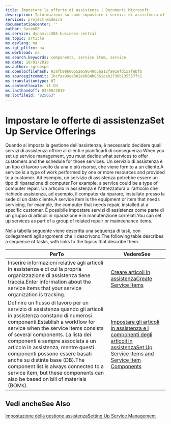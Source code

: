 ```yaml
---
title: Impostare le offerte di assistenza | Documenti Microsoft
description: Informazioni su come impostare i servizi di assistenza offerti ai clienti.
services: project-madeira
documentationcenter: ''
author: SorenGP
ms.service: dynamics365-business-central
ms.topic: article
ms.devlang: na
ms.tgt_pltfrm: na
ms.workload: na
ms.search.keywords: components, service item, service
ms.date: 10/01/2018
ms.author: sgroespe
ms.openlocfilehash: 93afb98600552e58640d5aa12fa91efd15afebfb
ms.sourcegitcommit: 1bcfaa99ea302e6b84b8361ca02730b135557fc1
ms.translationtype: HT
ms.contentlocale: it-CH
ms.lasthandoff: 03/08/2019
ms.locfileid: "825663"
---
```

# <a name="set-up-service-offerings"></a><span data-ttu-id="91c88-103">Impostare le offerte di assistenza</span><span class="sxs-lookup"><span data-stu-id="91c88-103">Set Up Service Offerings</span></span>
<span data-ttu-id="91c88-104">Quando si imposta la gestione dell'assistenza, è necessario decidere quali servizi di assistenza offrire ai clienti e pianificarli di conseguenza.</span><span class="sxs-lookup"><span data-stu-id="91c88-104">When you set up service management, you must decide what services to offer customers and the schedule for those services.</span></span> <span data-ttu-id="91c88-105">Un servizio di assistenza è un tipo di lavoro svolto da una o più risorse, che viene fornito a un cliente.</span><span class="sxs-lookup"><span data-stu-id="91c88-105">A service is a type of work performed by one or more resources and provided to a customer.</span></span> <span data-ttu-id="91c88-106">Ad esempio, un servizio di assistenza potrebbe essere un tipo di riparazione di computer.</span><span class="sxs-lookup"><span data-stu-id="91c88-106">For example, a service could be a type of computer repair.</span></span> <span data-ttu-id="91c88-107">Un articolo in assistenza è l'attrezzatura o l'articolo che richiede assistenza, ad esempio, il computer da riparare, installato presso la sede di un dato cliente.</span><span class="sxs-lookup"><span data-stu-id="91c88-107">A service item is the equipment or item that needs servicing, for example, the computer that needs repair, installed at a specific customer.</span></span> <span data-ttu-id="91c88-108">È possibile impostare servizi di assistenza come parte di un gruppo di articoli in riparazione e in manutenzione correlati.</span><span class="sxs-lookup"><span data-stu-id="91c88-108">You can set up services as part of a group of related repair or maineenance items.</span></span>  
  
<span data-ttu-id="91c88-109">Nella tabella seguente viene descritta una sequenza di task, con collegamenti agli argomenti che li descrivono.</span><span class="sxs-lookup"><span data-stu-id="91c88-109">The following table describes a sequence of tasks, with links to the topics that describe them.</span></span>  
  
|<span data-ttu-id="91c88-110">**Per**</span><span class="sxs-lookup"><span data-stu-id="91c88-110">**To**</span></span>|<span data-ttu-id="91c88-111">**Vedere**</span><span class="sxs-lookup"><span data-stu-id="91c88-111">**See**</span></span>|  
|------------|-------------|  
|<span data-ttu-id="91c88-112">Inserire informazioni relative agli articoli in assistenza e di cui la propria organizzazione di assistenza tiene traccia.</span><span class="sxs-lookup"><span data-stu-id="91c88-112">Enter information about the service items that your service organization is tracking.</span></span>|[<span data-ttu-id="91c88-113">Creare articoli in assistenza</span><span class="sxs-lookup"><span data-stu-id="91c88-113">Create Service Items</span></span>](service-how-to-create-service-items.md)|  
|<span data-ttu-id="91c88-114">Definire un flusso di lavoro per un servizio di assistenza quando gli articoli in assistenza constano di numerosi componenti.</span><span class="sxs-lookup"><span data-stu-id="91c88-114">Establish a workflow for service when the service items consists of several components.</span></span> <span data-ttu-id="91c88-115">La lista dei componenti è sempre associata a un articolo in assistenza, mentre questi componenti possono essere basati anche su distinte base (DB).</span><span class="sxs-lookup"><span data-stu-id="91c88-115">The component list is always connected to a service item, but these components can also be based on bill of materials (BOMs).</span></span>|[<span data-ttu-id="91c88-116">Impostare gli articoli in assistenza e i componenti degli articoli in assistenza</span><span class="sxs-lookup"><span data-stu-id="91c88-116">Set Up Service Items and Service Item Components</span></span>](service-how-setup-service-items.md)|  
  
## <a name="see-also"></a><span data-ttu-id="91c88-117">Vedi anche</span><span class="sxs-lookup"><span data-stu-id="91c88-117">See Also</span></span>  
[<span data-ttu-id="91c88-118">Impostazione della gestione assistenza</span><span class="sxs-lookup"><span data-stu-id="91c88-118">Setting Up Service Management</span></span>](service-setup-service.md)   